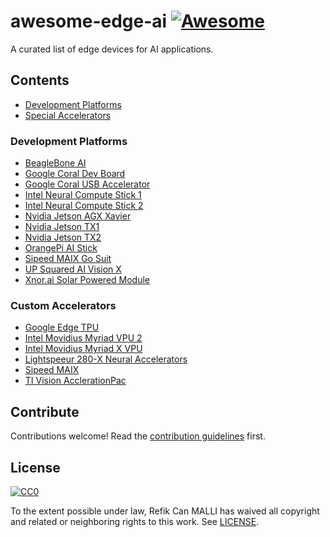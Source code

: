 # awesome-edge-ai [![Awesome][awesome-badge]](https://github.com/sindresorhus/awesome)

A curated list of edge devices for AI applications.

## Contents

- [Development Platforms](#development-platforms)
- [Special Accelerators](#special-accelerators)


### Development Platforms
<!-- Section description (optional). -->

- [BeagleBone AI](https://beagleboard.org/ai)
- [Google Coral Dev Board](https://coral.withgoogle.com/products/dev-board/)
- [Google Coral USB Accelerator](https://coral.withgoogle.com/products/accelerator/)
- [Intel Neural Compute Stick 1](https://software.intel.com/en-us/)
- [Intel Neural Compute Stick 2](https://software.intel.com/en-us/)
- [Nvidia Jetson AGX Xavier](https://www.nvidia.com/en-us/autonomous-machines/jetson-agx-xavier/)
- [Nvidia Jetson TX1](https://www.nvidia.com/en-us/autonomous-machines/embedded-systems-dev-kits-modules/?section=jetsonTX1)
- [Nvidia Jetson TX2](https://www.nvidia.com/en-us/autonomous-machines/embedded-systems-dev-kits-modules/?section=jetsonTX2)
- [OrangePi AI Stick](http://www.orangepi.org/Orange%20Pi%20AI%20Stick%202801/)
- [Sipeed MAIX Go Suit](https://www.indiegogo.com/projects/sipeed-maix-the-world-first-risc-v-64-ai-module)
- [UP Squared AI Vision X](https://up-shop.org/home/285-up-squared-ai-vision-x-developer-kit.html)
- [Xnor.ai Solar Powered Module](https://www.xnor.ai/solar-powered-ai/)


### Custom Accelerators
- [Google Edge TPU](https://cloud.google.com/edge-tpu/)
- [Intel Movidius Myriad VPU 2](https://www.movidius.com/myriad2)
- [Intel Movidius Myriad X VPU](https://www.movidius.com/myriadx)
- [Lightspeeur 280-X Neural Accelerators](https://www.gyrfalcontech.ai/solutions/)
- [Sipeed MAIX](https://www.indiegogo.com/projects/sipeed-maix-the-world-first-risc-v-64-ai-module#/)
- [TI Vision AcclerationPac](http://www.ti.com/lit/wp/spry251/spry251.pdf)

## Contribute
Contributions welcome! Read the [contribution guidelines](CONTRIBUTING.md) first.

## License
[![CC0](http://mirrors.creativecommons.org/presskit/buttons/88x31/svg/cc-zero.svg)](https://creativecommons.org/publicdomain/zero/1.0/)

To the extent possible under law, Refik Can MALLI has waived all copyright
and related or neighboring rights to this work. See [LICENSE](LICENSE).


<!-- BADGES -->

[awesome-badge]: https://cdn.rawgit.com/sindresorhus/awesome/d7305f38d29fed78fa85652e3a63e154dd8e8829/media/badge.svg


